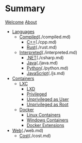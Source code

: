 # Summary

[Welcome](./welcome.md)
[About](./about.md)

* [Languages](./languages.md)
  * [Compiled]()(./compiled.md)
    * [C++]()(./cpp.md)
    * [Rust]()(./rust.md)
  * [Interpreted]()(./interpreted.md)
    * [.NET]()(./csharp.md)
    * [Java]()(./java.md)
    * [Python]()(./python.md)
    * [JavaScript]()(./js.md)        
* [Containers](./containers.md)
  * [LXC](./containers/lxc/lxc.md)
    * [LXD](./containers/lxc/lxd.md)    
    * [Privileged](./containers/lxc/privileged.md)
    * [Unprivileged as User](./containers/lxc/unprivileged_user.md)
    * [Unprivileged as Root](./containers/lxc/unprivileged_root.md)
  * [Docker](./containers/docker/docker.md)
    * [Linux Containers](./containers/docker/docker_linux.md)        
    * [Windows Containers](./containers/docker/docker_windows.md)        
    * [Docker Extensions](./containers/docker/docker_extensions.md)
* [Web]()(./web.md)
  * [Cost]()(./cost.md)
